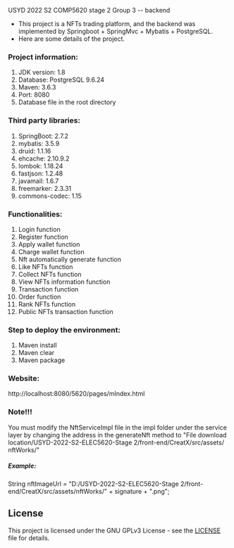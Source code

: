 USYD 2022 S2 COMP5620 stage 2 Group 3 -- backend

- This project is a NFTs trading platform, and the backend was implemented by Springboot + SpringMvc + Mybatis + PostgreSQL.
- Here are some details of the project.

### Project information:
1. JDK version: 1.8
2. Database: PostgreSQL 9.6.24
3. Maven: 3.6.3
4. Port: 8080
5. Database file in the root directory

### Third party libraries:
1. SpringBoot: 2.7.2
2. mybatis: 3.5.9
3. druid: 1.1.16
4. ehcache: 2.10.9.2
5. lombok: 1.18.24
6. fastjson: 1.2.48
7. javamail: 1.6.7
8. freemarker: 2.3.31
9. commons-codec: 1.15

### Functionalities:
1. Login function
2. Register function
3. Apply wallet function
4. Charge wallet function
5. Nft automatically generate function
6. Like NFTs function
7. Collect NFTs function
8. View NFTs information function
9. Transaction function
10. Order function
11. Rank NFTs function
12. Public NFTs transaction function

### Step to deploy the environment:
1. Maven install
2. Maven clear
3. Maven package

### Website:  
http://localhost:8080/5620/pages/mIndex.html

### Note!!!
You must modify the NftServiceImpl file in the impl folder under the service layer by changing the address in the generateNft method to "File download location/USYD-2022-S2-ELEC5620-Stage 2/front-end/CreatX/src/assets/ nftWorks/"

##### Example:
String nftImageUrl = "D:/USYD-2022-S2-ELEC5620-Stage 2/front-end/CreatX/src/assets/nftWorks/" + signature + ".png";

## License

This project is licensed under the GNU GPLv3 License - see the [LICENSE](https://github.com/djl-win/elec5620-assiment/blob/master/LICENSE) file for details.
